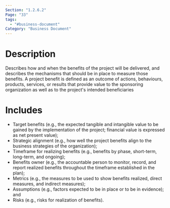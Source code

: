 ```yaml
---
Section: "1.2.6.2"
Page: "33"
tags:
  - "#business-document"
Category: "Business Document"
---
```

# Description
Describes how and when the benefits of the project will be delivered, and describes the mechanisms that should be in place to measure those benefits. A project benefit is defined as an outcome of actions, behaviours, products, services, or results that provide value to the sponsoring organization as well as to the project's intended beneficiaries
# Includes
- Target benefits (e.g., the expected tangible and intangible value to be gained by the implementation of the project; financial value is expressed as net present value);
- Strategic alignment (e.g., how well the project benefits align to the business strategies of the organization);
- Timeframe for realizing benefits (e.g., benefits by phase, short-term, long-term, and ongoing);
- Benefits owner (e.g., the accountable person to monitor, record, and report realized benefits throughout the timeframe established in the plan);
- Metrics (e.g., the measures to be used to show benefits realized, direct measures, and indirect measures);
- Assumptions (e.g., factors expected to be in place or to be in evidence); and
- Risks (e.g., risks for realization of benefits).
